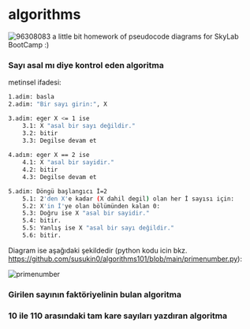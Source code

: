 # algorithms

 ![96308083](https://github.com/susukin0/algorithms101/assets/70662829/4c96aac3-35a3-459f-8d24-0b4cb176d42a) a little bit homework of pseudocode diagrams for SkyLab BootCamp :)


### Sayı asal mı diye kontrol eden algoritma
metinsel ifadesi:
```sh
1.adim: basla
2.adim: "Bir sayı girin:", X

3.adim: eger X <= 1 ise
    3.1: X "asal bir sayı değildir."
    3.2: bitir
    3.3: Degilse devam et
    
4.adım: eger X == 2 ise
    4.1: X "asal bir sayidir."
    4.2: bitir
    4.3: Degilse devam et

5.adim: Döngü başlangıcı İ=2
    5.1: 2'den X'e kadar (X dahil degil) olan her İ sayısı için:
    5.2: X'in İ'ye olan bölümünden kalan 0:
    5.3: Doğru ise X "asal bir sayidir."
    5.4: bitir.
    5.5: Yanlış ise X "asal bir sayı değildir."
    5.6: bitir.
```
Diagram ise aşağıdaki şekildedir (python kodu icin bkz. https://github.com/susukin0/algorithms101/blob/main/primenumber.py):

![primenumber](https://github.com/susukin0/algorithms101/assets/70662829/65d797a5-eeb1-46b3-9122-5a3d55eb1fa9)


### Girilen sayının faktöriyelinin bulan algoritma

### 10 ile 110 arasındaki tam kare sayıları yazdıran algoritma


